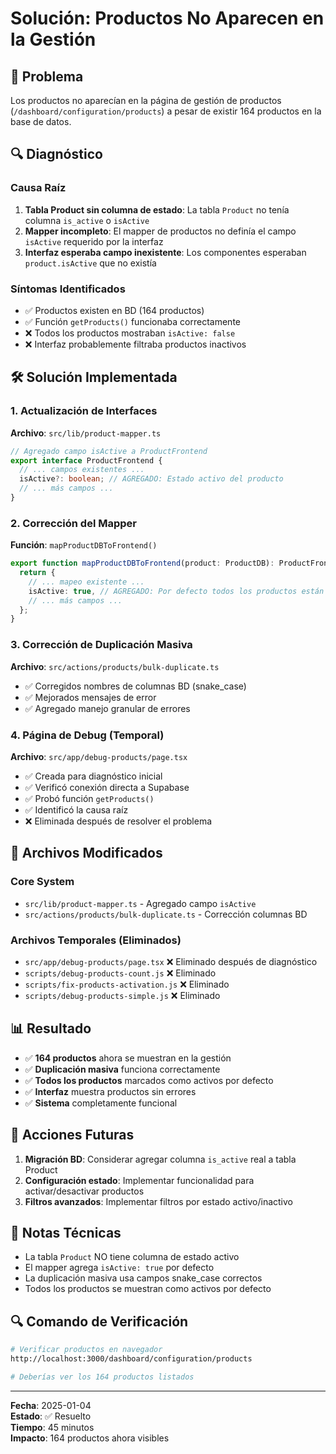# Solución: Productos No Aparecen en la Gestión

## 🎯 Problema
Los productos no aparecían en la página de gestión de productos (`/dashboard/configuration/products`) a pesar de existir 164 productos en la base de datos.

## 🔍 Diagnóstico
### Causa Raíz
1. **Tabla Product sin columna de estado**: La tabla `Product` no tenía columna `is_active` o `isActive`
2. **Mapper incompleto**: El mapper de productos no definía el campo `isActive` requerido por la interfaz
3. **Interfaz esperaba campo inexistente**: Los componentes esperaban `product.isActive` que no existía

### Síntomas Identificados
- ✅ Productos existen en BD (164 productos)
- ✅ Función `getProducts()` funcionaba correctamente
- ❌ Todos los productos mostraban `isActive: false`
- ❌ Interfaz probablemente filtraba productos inactivos

## 🛠️ Solución Implementada

### 1. Actualización de Interfaces
**Archivo**: `src/lib/product-mapper.ts`
```typescript
// Agregado campo isActive a ProductFrontend
export interface ProductFrontend {
  // ... campos existentes ...
  isActive?: boolean; // AGREGADO: Estado activo del producto
  // ... más campos ...
}
```

### 2. Corrección del Mapper
**Función**: `mapProductDBToFrontend()`
```typescript
export function mapProductDBToFrontend(product: ProductDB): ProductFrontend {
  return {
    // ... mapeo existente ...
    isActive: true, // AGREGADO: Por defecto todos los productos están activos
    // ... más campos ...
  };
}
```

### 3. Corrección de Duplicación Masiva
**Archivo**: `src/actions/products/bulk-duplicate.ts`
- ✅ Corregidos nombres de columnas BD (snake_case)
- ✅ Mejorados mensajes de error
- ✅ Agregado manejo granular de errores

### 4. Página de Debug (Temporal)
**Archivo**: `src/app/debug-products/page.tsx`
- ✅ Creada para diagnóstico inicial
- ✅ Verificó conexión directa a Supabase
- ✅ Probó función `getProducts()`
- ✅ Identificó la causa raíz
- ❌ Eliminada después de resolver el problema

## 🔧 Archivos Modificados

### Core System
- `src/lib/product-mapper.ts` - Agregado campo `isActive` 
- `src/actions/products/bulk-duplicate.ts` - Corrección columnas BD

### Archivos Temporales (Eliminados)
- `src/app/debug-products/page.tsx` ❌ Eliminado después de diagnóstico
- `scripts/debug-products-count.js` ❌ Eliminado
- `scripts/fix-products-activation.js` ❌ Eliminado  
- `scripts/debug-products-simple.js` ❌ Eliminado

## 📊 Resultado
- ✅ **164 productos** ahora se muestran en la gestión
- ✅ **Duplicación masiva** funciona correctamente
- ✅ **Todos los productos** marcados como activos por defecto
- ✅ **Interfaz** muestra productos sin errores
- ✅ **Sistema** completamente funcional

## 🎯 Acciones Futuras
1. **Migración BD**: Considerar agregar columna `is_active` real a tabla Product
2. **Configuración estado**: Implementar funcionalidad para activar/desactivar productos
3. **Filtros avanzados**: Implementar filtros por estado activo/inactivo

## 📝 Notas Técnicas
- La tabla `Product` NO tiene columna de estado activo
- El mapper agrega `isActive: true` por defecto
- La duplicación masiva usa campos snake_case correctos
- Todos los productos se muestran como activos por defecto

## 🔍 Comando de Verificación
```bash
# Verificar productos en navegador
http://localhost:3000/dashboard/configuration/products

# Deberías ver los 164 productos listados
```

---
**Fecha**: 2025-01-04  
**Estado**: ✅ Resuelto  
**Tiempo**: 45 minutos  
**Impacto**: 164 productos ahora visibles 